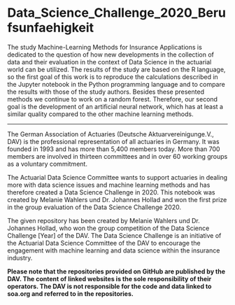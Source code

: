 # Data_Science_Challenge_2020_Berufsunfaehigkeit
The study Machine-Learning Methods for Insurance Applications is dedicated to the question of how new developments in the collection of data and their evaluation in the context of Data Science in the actuarial world can be utilized.  The results of the study are based on the R language, so the first goal of this work is to reproduce the calculations described in the Jupyter notebook in the Python programming language and to compare the results with those of the study authors. Besides these presented methods we continue to work on a random forest. Therefore, our second goal is the development of an artificial neural network, which has at least a similar quality compared to the other machine learning methods.

_________________________________________________________________________________________________________

The German Association of Actuaries (Deutsche Aktuarvereinigunge.V., DAV) is the professional representation of all actuaries in Germany. It was founded in 1993 and has more than 5,400 members today. More than 700 members are involved in thirteen committees and in over 60 working groups as a voluntary commitment.

The Actuarial Data Science Committee wants to support actuaries in dealing more with data science issues and machine learning methods and has therefore created a Data Science Challenge in 2020. This notebook was created by Melanie Wahlers und Dr. Johannes Hollad and won the first prize in the group evaluation of the Data Science Challenge 2020.

The given repository has been created by Melanie Wahlers und Dr. Johannes Hollad, who won the group competition of the Data Science Challenge [Year] of the DAV. The Data Science Challenge is an initiative of the Actuarial Data Science Committee of the DAV to encourage the engagement with machine learning and data science within the insurance industry.

**Please note that the repositories provided on GitHub are published by the DAV. The content of linked websites is the sole responsibility of their operators. The DAV is not responsible for the code and data linked to soa.org and referred to in the repositories.**
